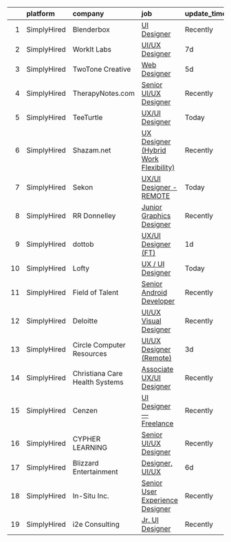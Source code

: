 

|    | platform    | company                        | job                                                                                                                                           | update_time   | location            |
|---:|:------------|:-------------------------------|:----------------------------------------------------------------------------------------------------------------------------------------------|:--------------|:--------------------|
|  1 | SimplyHired | Blenderbox                     | [UI Designer](https://www.simplyhired.com/job/IRc4UCojmmXpyhqGNaQv9LGrlS9wk8zw7TLQpqdh0Mklh-LCU2rUGg?q=ui+designer)                           | Recently      | Remote              |
|  2 | SimplyHired | WorkIt Labs                    | [UI/UX Designer](https://www.simplyhired.com/job/Cvdx-mCWwbdwzW62oanOUiSc7lWkf2UXIdh0Kr151ASaJ9DFVXw3gA?q=ui+designer)                        | 7d            | Remote              |
|  3 | SimplyHired | TwoTone Creative               | [Web Designer](https://www.simplyhired.com/job/J866eTvvrI3M9-UUqiYBCtvOawflB4bK6LGlHGZc6t4-xVTH_5j7sg?q=ui+designer)                          | 5d            | West Des Moines, IA |
|  4 | SimplyHired | TherapyNotes.com               | [Senior UI/UX Designer](https://www.simplyhired.com/job/Hxr6ffKz3Gbll8_5V4MHFqFlsGgSEgF9Sk1C91ZOzNhHuzCyhqzoeA?q=ui+designer)                 | Recently      | Remote              |
|  5 | SimplyHired | TeeTurtle                      | [UX/UI Designer](https://www.simplyhired.com/job/HdxZBz7TzJAtcP4DyrJm1V-1VGNsTl6U1ElUjU1J3YJUEjBRyPFOqA?q=ui+designer)                        | Today         | Remote              |
|  6 | SimplyHired | Shazam.net                     | [UX Designer (Hybrid Work Flexibility)](https://www.simplyhired.com/job/GnSfoWm4tKyBWW7PTkg431l5fj63NU8ehS-uGowu_EUwj9vijnQ4rQ?q=ui+designer) | Recently      | Johnston, IA        |
|  7 | SimplyHired | Sekon                          | [UX/UI Designer - REMOTE](https://www.simplyhired.com/job/dcBeEVSMScjsfduX4lTMLnnO0nIQIoFM7UCtxEa7Tn9Qr4br4gdZeg?q=ui+designer)               | Today         | Rockville, MD       |
|  8 | SimplyHired | RR Donnelley                   | [Junior Graphics Designer](https://www.simplyhired.com/job/52-G2pL-B8BB8XrzJRxqKBxu1VBY0kZwp0vvxfjJYCIO5PYRbqPETw?q=ui+designer)              | Recently      | Boston, MA          |
|  9 | SimplyHired | dottob                         | [UX/UI Designer (FT)](https://www.simplyhired.com/job/NpmXVIrCxJsEPnLuq8jngNWqr8dTNzNzU-MurJZqy7MMwz8gOJxEvw?q=ui+designer)                   | 1d            | Remote              |
| 10 | SimplyHired | Lofty                          | [UX / UI Designer](https://www.simplyhired.com/job/3AoRoGqXduny30UknzOVPeGZPn5iIyZN7PqOG3d4mKyxlgPdQQpKkQ?q=ui+designer)                      | Today         | Remote              |
| 11 | SimplyHired | Field of Talent                | [Senior Android Developer](https://www.simplyhired.com/job/UmAFAqomtkBXwDlpH0AJ5OCddkW_w8zvE2VuiKBy6QYQBWaIX-q35g?q=ui+designer)              | Recently      | Atlanta, GA         |
| 12 | SimplyHired | Deloitte                       | [UI/UX Visual Designer](https://www.simplyhired.com/job/CCAk1tW2lN56LbqmJfIHW6dJbLoDfJ4HcaoktS7XAqLr-1_f5XIm0g?q=ui+designer)                 | Recently      | Morristown, NJ      |
| 13 | SimplyHired | Circle Computer Resources      | [UI/UX Designer (Remote)](https://www.simplyhired.com/job/JaZTFzW6vNUlt1VK37ltpOuWti42g6YIJTCcefm6MtDwyi1ikn-xOg?q=ui+designer)               | 3d            | Cedar Rapids, IA    |
| 14 | SimplyHired | Christiana Care Health Systems | [Associate UX/UI Designer](https://www.simplyhired.com/job/q3FhXg6RpnC7PpsD3YXGtshtKbeIgC4vaDQ-E1BgBAlS1ZsR9CYxmA?q=ui+designer)              | Recently      | Wilmington, DE      |
| 15 | SimplyHired | Cenzen                         | [UI Designer — Freelance](https://www.simplyhired.com/job/YoendQDtRn6-zT2t1SVIT9L-6IofDmMyn8fTlD7qvbuym5OnDMZyxg?q=ui+designer)               | Recently      | New York, NY        |
| 16 | SimplyHired | CYPHER LEARNING                | [Senior UI/UX Designer](https://www.simplyhired.com/job/OgCv-gpRYJ7bnZtCWCtPkd8MeBRVBK92r-4x6PDecOjitvi0HS1Nqg?q=ui+designer)                 | Recently      | Plano, TX           |
| 17 | SimplyHired | Blizzard Entertainment         | [Designer, UI/UX](https://www.simplyhired.com/job/m66fVVyRuezF-SycLYaBqLOaWv_NNAXcsILUHkIZ8MQeLu5UUhzY4g?q=ui+designer)                       | 6d            | Irvine, CA          |
| 18 | SimplyHired | In-Situ Inc.                   | [Senior User Experience Designer](https://www.simplyhired.com/job/vyM0f3TPEVsiQm91D22dN0l-KsYqyrhKvnNhy16xYaGcS2aJUCAddg?q=ui+designer)       | Recently      | Fort Collins, CO    |
| 19 | SimplyHired | i2e Consulting                 | [Jr. UI Designer](https://www.simplyhired.com/job/3KDuVt5LPAPl-cyOEGf1c8zBINr1OkTbNZFzk2UYb3qv8r_Gr17wjg?q=ui+designer)                       | Recently      | Remote              |
